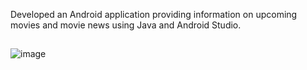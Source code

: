 Developed an Android application providing information on upcoming movies and movie news using Java and Android Studio.

##

![image](https://github.com/Abyrax/CTIS487-AndroidProject-W2W/assets/29208395/28896aea-15be-46c5-902f-20adbfb235b0)


